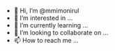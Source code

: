 - 👋 Hi, I’m @mmimonirul
- 👀 I’m interested in ...
- 🌱 I’m currently learning ...
- 💞️ I’m looking to collaborate on ...
- 📫 How to reach me ...

<!---
mmimonirul/mmimonirul is a ✨ special ✨ repository because its `README.md` (this file) appears on your GitHub profile.
You can click the Preview link to take a look at your changes.
--->

